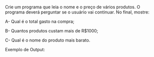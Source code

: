 Crie um programa que leia o nome e o preço de vários produtos. O programa deverá perguntar se o usuário vai continuar. No final, mostre:

A- Qual é o total gasto na compra;

B- Quantos produtos custam mais de R$1000;

C- Qual é o nome do produto mais barato.

Exemplo de Output: